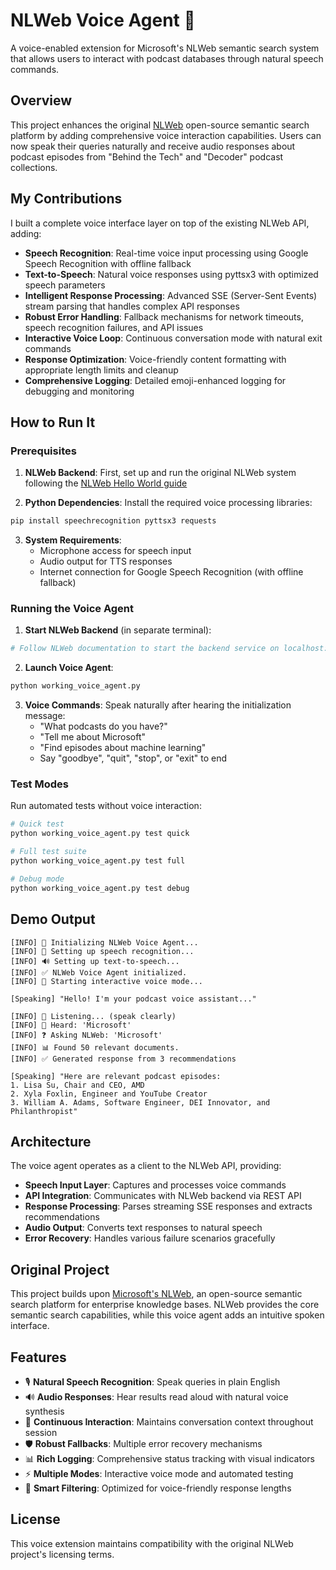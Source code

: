 # NLWeb Voice Agent 🎤

A voice-enabled extension for Microsoft's NLWeb semantic search system that allows users to interact with podcast databases through natural speech commands.

## Overview

This project enhances the original [NLWeb](https://github.com/nlweb-ai/NLWeb) open-source semantic search platform by adding comprehensive voice interaction capabilities. Users can now speak their queries naturally and receive audio responses about podcast episodes from "Behind the Tech" and "Decoder" podcast collections.

## My Contributions

I built a complete voice interface layer on top of the existing NLWeb API, adding:

- **Speech Recognition**: Real-time voice input processing using Google Speech Recognition with offline fallback
- **Text-to-Speech**: Natural voice responses using pyttsx3 with optimized speech parameters
- **Intelligent Response Processing**: Advanced SSE (Server-Sent Events) stream parsing that handles complex API responses
- **Robust Error Handling**: Fallback mechanisms for network timeouts, speech recognition failures, and API issues
- **Interactive Voice Loop**: Continuous conversation mode with natural exit commands
- **Response Optimization**: Voice-friendly content formatting with appropriate length limits and cleanup
- **Comprehensive Logging**: Detailed emoji-enhanced logging for debugging and monitoring

## How to Run It

### Prerequisites

1. **NLWeb Backend**: First, set up and run the original NLWeb system following the [NLWeb Hello World guide](https://github.com/nlweb-ai/NLWeb/blob/main/docs/nlweb-hello-world.md)

2. **Python Dependencies**: Install the required voice processing libraries:
```bash
pip install speechrecognition pyttsx3 requests
```

3. **System Requirements**:
   - Microphone access for speech input
   - Audio output for TTS responses
   - Internet connection for Google Speech Recognition (with offline fallback)

### Running the Voice Agent

1. **Start NLWeb Backend** (in separate terminal):
```bash
# Follow NLWeb documentation to start the backend service on localhost:8000
```

2. **Launch Voice Agent**:
```bash
python working_voice_agent.py
```

3. **Voice Commands**: Speak naturally after hearing the initialization message:
   - "What podcasts do you have?"
   - "Tell me about Microsoft"
   - "Find episodes about machine learning"
   - Say "goodbye", "quit", "stop", or "exit" to end

### Test Modes

Run automated tests without voice interaction:

```bash
# Quick test
python working_voice_agent.py test quick

# Full test suite
python working_voice_agent.py test full

# Debug mode
python working_voice_agent.py test debug
```

## Demo Output

```
[INFO] 🔧 Initializing NLWeb Voice Agent...
[INFO] 🎤 Setting up speech recognition...
[INFO] 🔊 Setting up text-to-speech...
[INFO] ✅ NLWeb Voice Agent initialized.
[INFO] 🚀 Starting interactive voice mode...

[Speaking] "Hello! I'm your podcast voice assistant..."

[INFO] 🎤 Listening... (speak clearly)
[INFO] 📝 Heard: 'Microsoft'
[INFO] ❓ Asking NLWeb: 'Microsoft'
[INFO] 📊 Found 50 relevant documents.
[INFO] ✅ Generated response from 3 recommendations

[Speaking] "Here are relevant podcast episodes: 
1. Lisa Su, Chair and CEO, AMD 
2. Xyla Foxlin, Engineer and YouTube Creator 
3. William A. Adams, Software Engineer, DEI Innovator, and Philanthropist"
```

## Architecture

The voice agent operates as a client to the NLWeb API, providing:

- **Speech Input Layer**: Captures and processes voice commands
- **API Integration**: Communicates with NLWeb backend via REST API
- **Response Processing**: Parses streaming SSE responses and extracts recommendations  
- **Audio Output**: Converts text responses to natural speech
- **Error Recovery**: Handles various failure scenarios gracefully

## Original Project

This project builds upon [Microsoft's NLWeb](https://github.com/nlweb-ai/NLWeb), an open-source semantic search platform for enterprise knowledge bases. NLWeb provides the core semantic search capabilities, while this voice agent adds an intuitive spoken interface.

## Features

- 🎙️ **Natural Speech Recognition**: Speak queries in plain English
- 🔊 **Audio Responses**: Hear results read aloud with natural voice synthesis
- 🔄 **Continuous Interaction**: Maintains conversation context throughout session
- 🛡️ **Robust Fallbacks**: Multiple error recovery mechanisms
- 📊 **Rich Logging**: Comprehensive status tracking with visual indicators
- ⚡ **Multiple Modes**: Interactive voice mode and automated testing
- 🎯 **Smart Filtering**: Optimized for voice-friendly response lengths

## License

This voice extension maintains compatibility with the original NLWeb project's licensing terms.